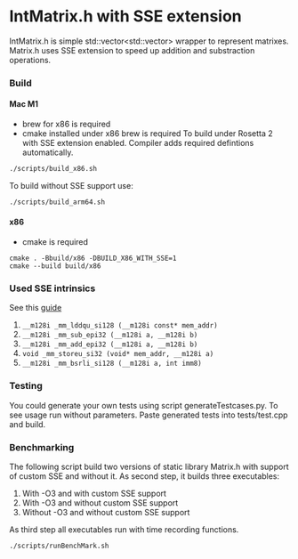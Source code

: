 # IntMatrix.h with SSE extension
IntMatrix.h is simple std::vector<std::vector<int>> wrapper to represent matrixes.
Matrix.h uses SSE extension to speed up addition and substraction operations.

### Build
#### Mac M1
- brew for x86 is required
- cmake installed under x86 brew is required
To build under Rosetta 2 with SSE extension enabled. Compiler adds required defintions automatically.
```bash
./scripts/build_x86.sh
```
To build without SSE support use:
```bash
./scripts/build_arm64.sh
```
#### x86
- cmake is required
```
cmake . -Bbuild/x86 -DBUILD_X86_WITH_SSE=1
cmake --build build/x86
```

### Used SSE intrinsics
See this 
[guide](https://www.laruence.com/sse/#)

1. ```__m128i _mm_lddqu_si128 (__m128i const* mem_addr)```
2. ```__m128i _mm_sub_epi32 (__m128i a, __m128i b)```
3. ```__m128i _mm_add_epi32 (__m128i a, __m128i b)```
4. ```void _mm_storeu_si32 (void* mem_addr, __m128i a)```
5. ```__m128i _mm_bsrli_si128 (__m128i a, int imm8)```

### Testing
You could generate your own tests using script generateTestcases.py. To see usage run without parameters.
Paste generated tests into tests/test.cpp and build.

### Benchmarking
The following script build two versions of static library Matrix.h with support of custom SSE and without it. As second step, it builds three executables:
1. With -O3 and with custom SSE support
2. With -O3 and without custom SSE support
3. Without -O3 and without custom SSE support

As third step all executables run with time recording functions.
```
./scripts/runBenchMark.sh
```